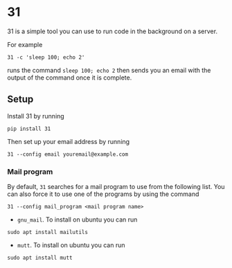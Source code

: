 
# 31

31 is a simple tool you can use to run code in the background on a server.

For example

```
31 -c 'sleep 100; echo 2'
```

runs the command `sleep 100; echo 2` then sends you an email with the output of the command once it is complete.

## Setup

Install 31 by running

```
pip install 31
```

Then set up your email address by running

```
31 --config email youremail@example.com
```

### Mail program

By default, `31` searches for a mail program to use from the following list. You
can also force it to use one of the programs by using the command

```
31 --config mail_program <mail program name>
```

- `gnu_mail`. To install on ubuntu you can run
```
sudo apt install mailutils
```
- `mutt`. To install on ubuntu you can run
```
sudo apt install mutt
```
